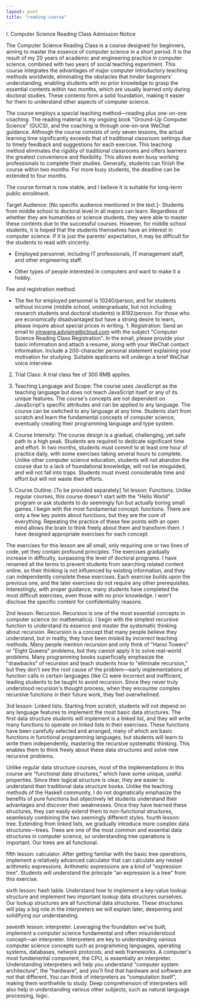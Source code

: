 ```yaml
---
layout: post
title: "reading-course"
---
```


I. Computer Science Reading Class Admission Notice

The Computer Science Reading Class is a course designed for beginners, aiming to master the essence of computer science in a short period. It is the result of my 20 years of academic and engineering practice in computer science, combined with two years of social teaching experiment. This course integrates the advantages of major computer introductory teaching methods worldwide, eliminating the obstacles that hinder beginners' understanding, enabling students with no prior knowledge to grasp the essential contents within two months, which are usually learned only during doctoral studies. These contents form a solid foundation, making it easier for them to understand other aspects of computer science.

The course employs a special teaching method—reading plus one-on-one coaching. The reading material is my ongoing book "Ground-Up Computer Science" (GUCS), and the coaching is through one-on-one WeChat guidance. Although the course consists of only seven lessons, the actual learning time significantly exceeds that of traditional classroom settings due to timely feedback and suggestions for each exercise. This teaching method eliminates the rigidity of traditional classrooms and offers learners the greatest convenience and flexibility. This allows even busy working professionals to complete their studies. Generally, students can finish the course within two months. For more busy students, the deadline can be extended to four months.

The course format is now stable, and I believe it is suitable for long-term public enrollment.

Target Audience:
[No specific audience mentioned in the text.]- Students from middle school to doctoral level in all majors can learn. Regardless of whether they are humanities or science students, they were able to master these contents due to the successful courses. However, for middle school students, it is hoped that the students themselves have an interest in computer science. If it is just the parents' expectation, it may be difficult for the students to read with sincerity.

- Employed personnel, including IT professionals, IT management staff, and other engineering staff.

- Other types of people interested in computers and want to make it a hobby.

Fee and registration method:

- The fee for employed personnel is 10240/person, and for students without income (middle school, undergraduate, but not including research students and doctoral students) is 8192/person. For those who are economically disadvantaged but have a strong desire to learn, please inquire about special prices in writing. 1. Registration: Send an email to yinwang.advising@icloud.com with the subject "Computer Science Reading Class Registration". In the email, please provide your basic information and attach a resume, along with your WeChat contact information. Include a 200-character personal statement explaining your motivation for studying. Suitable applicants will undergo a brief WeChat voice interview.

2. Trial Class: A trial class fee of 300 RMB applies.

3. Teaching Language and Scope: The course uses JavaScript as the teaching language but does not teach JavaScript itself or any of its unique features. The course's concepts are not dependent on JavaScript's specific attributes and can be applied to any language. The course can be switched to any language at any time. Students start from scratch and learn the fundamental concepts of computer science, eventually creating their programming language and type system.

4. Course Intensity: The course design is a gradual, challenging, yet safe path to a high peak. Students are required to dedicate significant time and effort. In two months, students must commit to at least one hour of practice daily, with some exercises taking several hours to complete. Unlike other computer science education, students will not abandon the course due to a lack of foundational knowledge, will not be misguided, and will not fall into traps. Students must invest considerable time and effort but will not waste their efforts.

5. Course Outline: [To be provided separately] 1st lesson: Functions. Unlike regular courses, this course doesn't start with the "Hello World" program or ask students to do seemingly fun but actually boring small games. I begin with the most fundamental concept: functions. There are only a few key points about functions, but they are the core of everything. Repeating the practice of these few points with an open mind allows the brain to think freely about them and transform them. I have designed appropriate exercises for each concept.

The exercises for this lesson are all small, only requiring one or two lines of code, yet they contain profound principles. The exercises gradually increase in difficulty, surpassing the level of doctoral programs. I have renamed all the terms to prevent students from searching related content online, so their thinking is not influenced by existing information, and they can independently complete these exercises. Each exercise builds upon the previous one, and the later exercises do not require any other prerequisites. Interestingly, with proper guidance, many students have completed the most difficult exercises, even those with no prior knowledge. I won't disclose the specific content for confidentiality reasons.

2nd lesson: Recursion. Recursion is one of the most essential concepts in computer science (or mathematics). I begin with the simplest recursive function to understand its essence and master the systematic thinking about recursion. Recursion is a concept that many people believe they understand, but in reality, they have been misled by incorrect teaching methods. Many people mention recursion and only think of "Hanoi Towers" or "Eight Queens" problems, but they cannot apply it to solve real-world problems. Many programming books superficially emphasize the "drawbacks" of recursion and teach students how to "eliminate recursion," but they don't see the root cause of the problem—early implementations of function calls in certain languages (like C) were incorrect and inefficient, leading students to be taught to avoid recursion. Since they never truly understood recursion's thought process, when they encounter complex recursive functions in their future work, they feel overwhelmed.

3rd lesson: Linked lists. Starting from scratch, students will not depend on any language features to implement the most basic data structures. The first data structure students will implement is a linked list, and they will write many functions to operate on linked lists in their exercises. These functions have been carefully selected and arranged, many of which are basic functions in functional programming languages, but students will learn to write them independently, mastering the recursive systematic thinking. This enables them to think freely about these data structures and solve new recursive problems.

Unlike regular data structure courses, most of the implementations in this course are "functional data structures," which have some unique, useful properties. Since their logical structure is clear, they are easier to understand than traditional data structure books. Unlike the teaching methods of the Haskell community, I do not dogmatically emphasize the benefits of pure functions but objectively let students understand their advantages and discover their weaknesses. Once they have learned these structures, they can easily extend them to non-functional structures, seamlessly combining the two seemingly different styles. fourth lesson: tree. Extending from linked lists, we gradually introduce more complex data structures—trees. Trees are one of the most common and essential data structures in computer science, so understanding tree operations is important. Our trees are all functional.

fifth lesson: calculator. After getting familiar with the basic tree operations, implement a relatively advanced calculator that can calculate any nested arithmetic expressions. Arithmetic expressions are a kind of "expression tree". Students will understand the principle "an expression is a tree" from this exercise.

sixth lesson: hash table. Understand how to implement a key-value lookup structure and implement two important lookup data structures ourselves. Our lookup structures are all functional data structures. These structures will play a big role in the interpreters we will explain later, deepening and solidifying our understanding.

seventh lesson: interpreter. Leveraging the foundation we've built, implement a computer science fundamental and often misunderstood concept—an interpreter. Interpreters are key to understanding various computer science concepts such as programming languages, operating systems, databases, network protocols, and web frameworks. A computer's most fundamental component, the CPU, is essentially an interpreter. Understanding interpreters will help you understand "computer system architecture", the "hardware", and you'll find that hardware and software are not that different. You can think of interpreters as "computation itself", making them worthwhile to study. Deep comprehension of interpreters will also help in understanding various other subjects, such as natural language processing, logic.